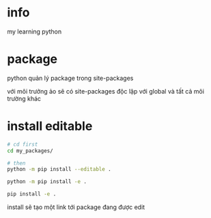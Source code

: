 # info

my learning python

# package

python quản lý package trong site-packages

với môi trưởng ảo sẽ có site-packages độc lập với global và tất cả môi trường khác

# install editable

```bash
# cd first
cd my_packages/

# then
python -m pip install --editable .

python -m pip install -e .

pip install -e .
```

install sẽ tạo một link tới package đang được edit
